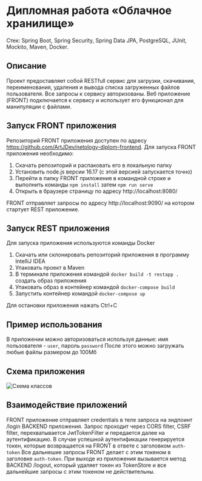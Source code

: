 # Дипломная работа «Облачное хранилище»
Стек: Spring Boot, Spring Security, Spring Data JPA, PostgreSQL, JUnit, Mockito, Maven, Docker.
## Описание
Проект предоставляет собой RESTfull сервис для загрузки, скачивания, переименования, удаления и вывода списка загруженных файлов пользователя. 
Все запросы к сервису авторизованы.
Веб приложение (FRONT) подключается к сервису и использует его функционал для манипуляции с файлами.
## Запуск FRONT приложения
Репозиторий FRONT приложения доступен по адресу https://github.com/ArtJDev/netology-diplom-frontend.
Для запуска FRONT приложения необходимо:
1. Скачать репозиторий и распаковать его в локальную папку
2. Установить node.js версии 16.17 (с этой версией запускается точно)
3. Перейти в папку FRONT приложения в командной строке и выполнить команды `npm install` затем `npm run serve`
4. Открыть в браузере страницу по адресу http://localhost:8080/

FRONT отправляет запросы по адресу http://localhost:9090/ на котором стартует REST приложение.
## Запуск REST приложения
Для запуска приложения используются команды Docker
1. Скачать или склонировать репозиторий приложения в программу IntelliJ IDEA
2. Упаковать проект в Maven
3. В терминале приложения командой `docker build -t restapp .` создать образ приложения
4. Упаковать образ в контейнер командой `docker-compose build`
5. Запустить контейнер командой `docker-compose up`

Для остановки приложения нажать Ctrl+C
## Пример использования
В приложении можно авторизоваться используя данные: имя пользователя - `user`, пароль `password`
После этого можно загружать любые файлы размером до 100Мб
## Схема приложения
![Схема классов](https://user-images.githubusercontent.com/98458226/200075384-1258ef45-bd95-4cb7-b071-b24944df93d9.png)
## Взаимодействие приложений
FRONT приложение отправляет credentials в теле запроса на эндпоинт /login BACKEND приложения.
Запрос проходит через CORS filter, CSRF filter, перехватывается JwtTokenFilter и передается далее на аутентификацию.
В случае успешной аутентификации генерируется токен, которые возвращается на FRONT в ответе с заголовком `auth-token`
Все дальнешие запросы FRONT делает с этим токеном в заголовке `auth-token`.
При выходе из приложения вызывается метод BACKEND /logout, который удаляет токен из TokenStore и все дальнейшие запросы с этим токеном не действительны.
